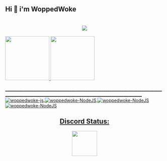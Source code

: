 ## Hi 👋 i'm WoppedWoke
<h1 align="center">
  <a href="https://git.io/typing-svg">
    <img src=https://readme-typing-svg.herokuapp.com/?lines=Hi!!;My+name+is+woppedwoke.;Welcome+to+my+profile!&center=true&size=27>
  </a>
</h1>

<div>
  <a href="https://github.com/woppedwoke">
  <img height="140em" src="https://github-readme-stats.vercel.app/api?username=woppedwoke&show_icons=true&theme=dark&include_all_commits=true&count_private=true"/>
  <img height="140em" src="https://github-readme-stats.vercel.app/api/top-langs/?username=woppedwoke&layout=compact&langs_count=7&theme=dark"/>
</div>
  
  <div style="display: inline_block"><br>
    __________________________________________________________________________________________________________________________________________________
    <br>
    <img align="center" alt="woppedwoke-js" src="https://img.shields.io/badge/PostgreSQL-316192?style=for-the-badge&logo=postgresql&logoColor=white">
    <img align="center" alt="woppedwoke-NodeJS" src="https://img.shields.io/badge/Steam-000000?style=for-the-badge&logo=steam&logoColor=white">
    <img align="center" alt="woppedwoke-NodeJS" src="https://img.shields.io/badge/Xbox-107C10?style=for-the-badge&logo=xbox&logoColor=white">
    <img align="center" alt="woppedwoke-NodeJS" src="https://img.shields.io/badge/Spotify-1ED760?&style=for-the-badge&logo=spotify&logoColor=white">
    
    
  
</div>
                                                                                                                              
<h2 align="center"> Discord Status: </h2>
<p align="center">
<a href="https://discord.com/users/347418874628800523">
  <img height="80px" src="https://discord.c99.nl/widget/theme-2/347418874628800523.png">
</a>
</p>
